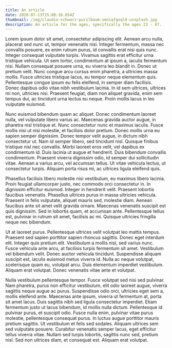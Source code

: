 ```yaml
---
title: An article
date: 2020-07-13T15:08:16.654Z
thumbnail: /img/claudio-schwarz-purzlbaum-smniqfgoql8-unsplash.jpg
description: An article for the ages, specifically the ages 23 - 47.
---
```

Lorem ipsum dolor sit amet, consectetur adipiscing elit. Aenean arcu nulla, placerat sed nunc ut, tempor venenatis nisi. Integer fermentum, massa nec convallis posuere, ex enim rutrum purus, id convallis erat nisi quis nunc. Integer consequat vulputate turpis. Vivamus sagittis erat efficitur urna tristique vehicula. Ut sem tortor, condimentum at ipsum a, iaculis fermentum nisi. Nullam consequat posuere urna, eu viverra leo blandit in. Donec ut pretium velit. Nunc congue arcu cursus enim pharetra, a ultricies massa mollis. Fusce ultricies tristique lacus, eu tempor neque elementum quis. Pellentesque congue ipsum eu felis eleifend, in semper diam facilisis. Donec dapibus odio vitae nibh vestibulum lacinia. In id sem ultrices, ultrices mi non, ultricies nisi. Praesent feugiat, diam non aliquet gravida, enim sem tempus dui, ac tincidunt urna lectus eu neque. Proin mollis lacus in leo vulputate euismod.

Nunc euismod bibendum quam ac aliquet. Donec condimentum laoreet nulla, vel vulputate libero varius ac. Maecenas gravida auctor augue, in pharetra nisl tristique et. Nunc consectetur nunc et maximus iaculis. Fusce mollis nisi ut nisi molestie, et facilisis dolor pretium. Donec mollis urna eu sapien semper dignissim. Donec tempor velit augue, in dictum nibh consectetur ut. Nam id semper libero, sed tincidunt nisl. Quisque finibus tristique nisl nec convallis. Morbi laoreet eros velit, vel dapibus ex condimentum id. Duis lacinia ut augue et hendrerit. Duis bibendum convallis condimentum. Praesent viverra dignissim odio, id semper dui sollicitudin vitae. Aenean a varius arcu, vel accumsan tellus. Ut vitae vehicula lectus, ut consectetur turpis. Aliquam porta risus mi, ac ultrices ligula eleifend quis.

Phasellus facilisis libero molestie nisi vestibulum, eu maximus libero lacinia. Proin feugiat ullamcorper justo, nec commodo orci consectetur in. In dignissim efficitur euismod. Integer in hendrerit velit. Praesent lobortis faucibus venenatis. Phasellus ultrices purus in massa ultricies vehicula. Praesent in felis vulputate, aliquet mauris sed, molestie diam. Aenean faucibus ante sit amet velit gravida ornare. Maecenas venenatis suscipit est quis dignissim. Sed in lobortis quam, et accumsan ante. Pellentesque tellus est, pulvinar in rutrum sit amet, facilisis ac mi. Quisque ultricies fringilla neque nec bibendum.

Ut at laoreet purus. Pellentesque ultrices velit volutpat leo mattis tempus. Praesent sed sapien porttitor sapien rhoncus sagittis. Donec eget interdum elit. Integer quis pretium elit. Vestibulum a mollis nisl, sed varius nunc. Fusce vehicula ante arcu, at facilisis turpis fermentum sit amet. Vestibulum vel bibendum velit. Donec auctor vehicula tincidunt. Suspendisse aliquam suscipit est, iaculis euismod metus viverra id. Nulla ac neque volutpat, scelerisque quam eu, volutpat arcu. Duis elementum imperdiet vestibulum. Aliquam erat volutpat. Donec venenatis vitae ante et volutpat.

Nulla vestibulum pellentesque tempor. Fusce volutpat sed nisi sed pulvinar. Nam pharetra, purus non efficitur vestibulum, elit odio laoreet augue, viverra sagittis neque augue ac purus. Suspendisse odio orci, ultricies eget sem a, mollis eleifend ante. Maecenas ante ipsum, viverra ut fermentum at, porta sit amet lacus. Duis sagittis nibh sed ligula consectetur imperdiet. Etiam fermentum justo ut lacus bibendum, id mollis nulla dictum. Pellentesque id pulvinar purus, et suscipit odio. Fusce nulla enim, pulvinar vitae purus molestie, pellentesque consequat purus. In luctus augue porttitor mauris pretium sagittis. Ut vestibulum et felis sed sodales. Aliquam ultrices sem sed vulputate posuere. Curabitur venenatis semper lacus, eget efficitur tellus viverra vitae. Nullam sed turpis lobortis, sagittis nunc sed, pretium nisl. Sed non ultrices diam, et consequat est. Aliquam erat volutpat.

<!--EndFragment-->